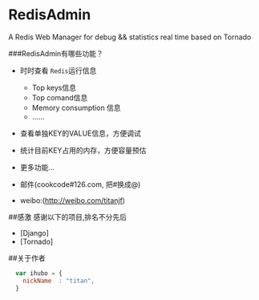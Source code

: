 # RedisAdmin
A Redis Web Manager for debug && statistics  real time based on Tornado

###RedisAdmin有哪些功能？

* 时时查看 `Redis`运行信息
  *  Top keys信息
  *  Top comand信息
  *  Memory consumption 信息
  *  ......
* 查看单独KEY的VALUE信息，方便调试
* 统计目前KEY占用的内存，方便容量预估
* 更多功能...


* 邮件(cookcode#126.com, 把#换成@)
* weibo:(http://weibo.com/titanjf)

##感激
感谢以下的项目,排名不分先后

* [Django]
* [Tornado]

##关于作者

```javascript
  var ihubo = {
    nickName  : "titan",
  }
```
